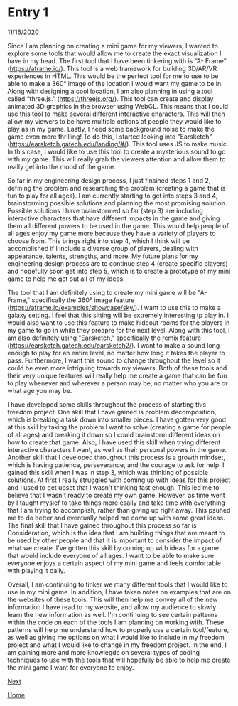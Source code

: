 # Entry 1
11/16/2020

  Since I am planning on creating a mini game for my viewers, I wanted to explore some tools that would allow me to create the exact visualization I have in my head. The first tool that I have been tinkering with is “A- Frame” (https://aframe.io/). This tool is a web framework for building 3D/AR/VR experiences in HTML. This would be the perfect tool for me to use to be able to make a 360° image of the location I would want my game to be in. Along with designing a cool location, I am also planning in using a tool called “three.js.” (https://threejs.org/). This tool can create and display animated 3D graphics in the browser using WebGL. This means that I could use this tool to make several different interactive characters. This will then allow my viewers to be have multiple options of people they would like to play as in my game. Lastly, I need some background noise to make the game even more thrilling! To do this, I started looking into "Earsketch" (https://earsketch.gatech.edu/landing/#/). This tool uses JS to make music. In this case, I would like to use this tool to create a mysterious sound to go with my game. This will really grab the viewers attention and allow them to really get into the mood of the game. 

  So far in my engineering design process, I just finsihed steps 1 and 2, defining the problem and researching the problem (creating a game that is fun to play for all ages). I am currently starting to get into steps 3 and 4, brainstorming possible solutions and planning the most promising solution. Possible solutions I have brainstormed so far (step 3) are including interactive characters that have different impacts in the game and giving them all different powers to be used in the game. This would help people of all ages enjoy my game more because they have a variety of players to choose from. This brings right into step 4, which I think will be accomplished if I include a diverse group of players, dealing with appearance, talents, strengths, and more. My future plans for my engineering design process are to continue step 4 (create specific players) and hopefully soon get into step 5, which is to create a prototype of my mini game to help me get out all of my ideas. 

  The tool that I am definitely using to create my mini game will be "A- Frame," specifically the 360° image feature (https://aframe.io/examples/showcase/sky/). I want to use this to make a galaxy setting. I feel that this sitting will be extremely interesting tp play in. I would also want to use this feature to make hideout rooms for the players in my game to go in while they preapre for the next level. Along with this tool, I am also definitely using "Earsketch," specifically the remix feature (https://earsketch.gatech.edu/earsketch2/). I want to make a sound long enough to play for an entire level, no matter how long it takes the player to pass. Furthermore, I want this sound to change throughout the level so it could be even more intriguing towards my viewers. Both of these tools and their very unique features will really help me create a game that can be fun to play whenever and wherever a person may be, no matter who you are or what age you may be. 

  I have developed some skills throughout the process of starting this freedom project. One skill that I have gained is problem decomposition, which is breaking a task down into smaller pieces. I have gotten very good at this skill by taking the problem I want to solve (creating a game for people of all ages) and breaking it down so I could brainstorm different ideas on how to create that game. Also, I have used this skill when trying different interactive characters I want, as well as their personal powers in the game. Another skill that I developed throughout this process is a growth mindset, which is having patience, perseverance, and the courage to ask for help. I gained this skill when I was in step 3, which was thinking of possible solutions. At first I really struggled with coming up with ideas for this project and I used to get upset that I wasn't thinking fast enough. This led me to believe that I wasn't ready to create my own game. However, as time went by I taught myslef to take things more esaily and take time with everything that I am trying to accomplish, rather than giving up right away. This psuhed me to do better and eventually helped me come up with some great ideas. The final skill that I have gained throughout this process so far is Consideration, which is the idea that I am building things that are meant to be used by other people and that it is important to consider the impact of what we create. I've gotten this skill by coming up with ideas for a game that would include everyone of all ages. I want to be able to make sure everyone enjoys a certain aspect of my mini game and feels comfortable with playing it daily. 
  
  Overall, I am continuing to tinker we many different tools that I would like to use in my mini game. In addition, I have taken notes on examples that are on the websites of these tools. This will then help me convey all of the new information I have read to my website, and allow my audience to slowly learn the new information as well. I'm continuing to see certain patterns within the code on each of the tools I am planning on working with. These patterns will help me understand how to properly use a certain tool/feature, as well as giving me options on what I would like to include in my freedom project and what I would like to change in my freedom project. In the end, I am gaining more and more knowlegde on several types of coding techniques to use with the tools that will hopefully be able to help me create the mini game I want for everyone to enjoy. 


[Next](entry02.md)

[Home](../README.md)
